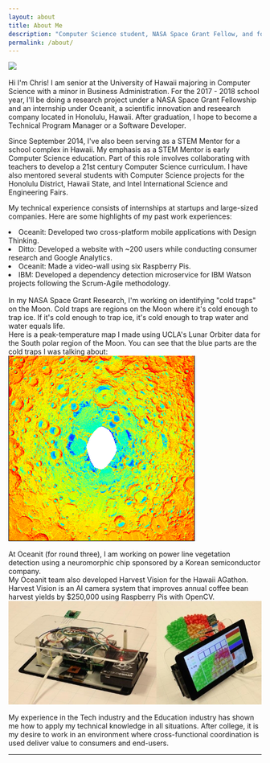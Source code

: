 ```yaml
---
layout: about
title: About Me
description: "Computer Science student, NASA Space Grant Fellow, and former IBM Software Developer Intern with the goal of using technology to create value."
permalink: /about/
---
```


<img class="ui fluid centered medium image" src="../images/h.JPEG">

Hi I'm Chris! I am senior at the University of Hawaii majoring in Computer Science with a minor in Business Administration.
For the 2017 - 2018 school year, I'll be doing a research project under a NASA Space Grant Fellowship and an internship under Oceanit, a scientific innovation and reseearch company located in Honolulu, Hawaii. After graduation, I hope to become a Technical Program Manager or a Software Developer.

Since September 2014, I've also been serving as a STEM Mentor for a school complex in Hawaii. My emphasis as a STEM Mentor is early Computer Science education. Part of this role involves collaborating with teachers to develop a 21st century Computer Science curriculum. I have also mentored several students with Computer Science projects for the Honolulu District, Hawaii State, and Intel International Science and Engineering Fairs.

My technical experience consists of internships at startups and large-sized companies.
Here are some highlights of my past work experiences:

<li> Oceanit: Developed two cross-platform mobile applications with Design Thinking.
<li> Ditto: Developed a website with ~200 users while conducting consumer research and Google Analytics.
<li> Oceanit: Made a video-wall using six Raspberry Pis.
<li> IBM: Developed a dependency detection microservice for IBM Watson projects following the Scrum-Agile methodology.
<br>
<br>
In my NASA Space Grant Research, I'm working on identifying "cold traps" on the Moon. Cold traps are regions on the Moon where it's cold enough to trap ice. If it's cold enough to trap ice, it's cold enough to trap water and water equals life.
<br>
Here is a peak-temperature map I made using UCLA's Lunar Orbiter data for the South polar region of the Moon.
You can see that the blue parts are the cold traps I was talking about:
<br>
<img class="ui fluid centered large image" src="../images/peak.png">
<br>

At Oceanit (for round three), I am working on power line vegetation detection using a neuromorphic chip sponsored by a Korean semiconductor company.
<br>
My Oceanit team also developed Harvest Vision for the Hawaii AGathon. Harvest Vision is an AI camera system that improves annual coffee bean harvest yields by $250,000 using Raspberry Pis with OpenCV.
<br>
<img class="ui fluid centered large image" src="../images/harvest.jpeg">
<br>


My experience in the Tech industry and the Education industry has shown me how to apply my technical knowledge in all situations. After college, it is my desire to work in an environment where cross-functional coordination is used deliver value to consumers and end-users.

<hr>
